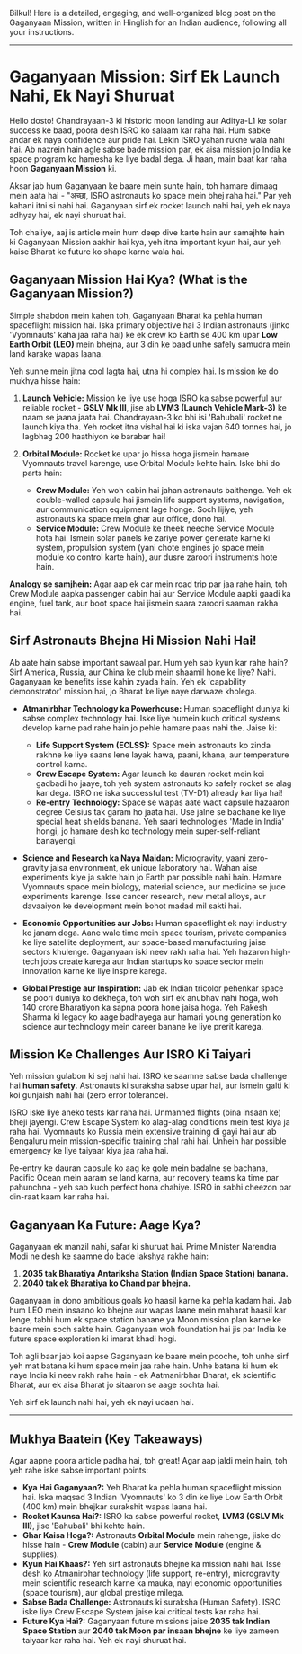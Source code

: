 Bilkul! Here is a detailed, engaging, and well-organized blog post on the Gaganyaan Mission, written in Hinglish for an Indian audience, following all your instructions.

***

# Gaganyaan Mission: Sirf Ek Launch Nahi, Ek Nayi Shuruat

Hello dosto! Chandrayaan-3 ki historic moon landing aur Aditya-L1 ke solar success ke baad, poora desh ISRO ko salaam kar raha hai. Hum sabke andar ek naya confidence aur pride hai. Lekin ISRO yahan rukne wala nahi hai. Ab nazrein hain agle sabse bade mission par, ek aisa mission jo India ke space program ko hamesha ke liye badal dega. Ji haan, main baat kar raha hoon **Gaganyaan Mission** ki.

Aksar jab hum Gaganyaan ke baare mein sunte hain, toh hamare dimaag mein aata hai - "अच्छा, ISRO astronauts ko space mein bhej raha hai." Par yeh kahani itni si nahi hai. Gaganyaan sirf ek rocket launch nahi hai, yeh ek naya adhyay hai, ek nayi shuruat hai.

Toh chaliye, aaj is article mein hum deep dive karte hain aur samajhte hain ki Gaganyaan Mission aakhir hai kya, yeh itna important kyun hai, aur yeh kaise Bharat ke future ko shape karne wala hai.

## Gaganyaan Mission Hai Kya? (What is the Gaganyaan Mission?)

Simple shabdon mein kahen toh, Gaganyaan Bharat ka pehla human spaceflight mission hai. Iska primary objective hai 3 Indian astronauts (jinko 'Vyomnauts' kaha jaa raha hai) ke ek crew ko Earth se 400 km upar **Low Earth Orbit (LEO)** mein bhejna, aur 3 din ke baad unhe safely samudra mein land karake wapas laana.

Yeh sunne mein jitna cool lagta hai, utna hi complex hai. Is mission ke do mukhya hisse hain:

1.  **Launch Vehicle:** Mission ke liye use hoga ISRO ka sabse powerful aur reliable rocket - **GSLV Mk III**, jise ab **LVM3 (Launch Vehicle Mark-3)** ke naam se jaana jaata hai. Chandrayaan-3 ko bhi isi 'Bahubali' rocket ne launch kiya tha. Yeh rocket itna vishal hai ki iska vajan 640 tonnes hai, jo lagbhag 200 haathiyon ke barabar hai!

2.  **Orbital Module:** Rocket ke upar jo hissa hoga jismein hamare Vyomnauts travel karenge, use Orbital Module kehte hain. Iske bhi do parts hain:
    *   **Crew Module:** Yeh woh cabin hai jahan astronauts baithenge. Yeh ek double-walled capsule hai jismein life support systems, navigation, aur communication equipment lage honge. Soch lijiye, yeh astronauts ka space mein ghar aur office, dono hai.
    *   **Service Module:** Crew Module ke theek neeche Service Module hota hai. Ismein solar panels ke zariye power generate karne ki system, propulsion system (yani chote engines jo space mein module ko control karte hain), aur dusre zaroori instruments hote hain.

**Analogy se samjhein:** Agar aap ek car mein road trip par jaa rahe hain, toh Crew Module aapka passenger cabin hai aur Service Module aapki gaadi ka engine, fuel tank, aur boot space hai jismein saara zaroori saaman rakha hai.

## Sirf Astronauts Bhejna Hi Mission Nahi Hai!

Ab aate hain sabse important sawaal par. Hum yeh sab kyun kar rahe hain? Sirf America, Russia, aur China ke club mein shaamil hone ke liye? Nahi. Gaganyaan ke benefits isse kahin zyada hain. Yeh ek 'capability demonstrator' mission hai, jo Bharat ke liye naye darwaze kholega.

-   **Atmanirbhar Technology ka Powerhouse:** Human spaceflight duniya ki sabse complex technology hai. Iske liye humein kuch critical systems develop karne pad rahe hain jo pehle hamare paas nahi the. Jaise ki:
    *   **Life Support System (ECLSS):** Space mein astronauts ko zinda rakhne ke liye saans lene layak hawa, paani, khana, aur temperature control karna.
    *   **Crew Escape System:** Agar launch ke dauran rocket mein koi gadbadi ho jaaye, toh yeh system astronauts ko safely rocket se alag kar dega. ISRO ne iska successful test (TV-D1) already kar liya hai!
    *   **Re-entry Technology:** Space se wapas aate waqt capsule hazaaron degree Celsius tak garam ho jaata hai. Use jalne se bachane ke liye special heat shields banana.
    Yeh saari technologies 'Made in India' hongi, jo hamare desh ko technology mein super-self-reliant banayengi.

-   **Science and Research ka Naya Maidan:** Microgravity, yaani zero-gravity jaisa environment, ek unique laboratory hai. Wahan aise experiments kiye ja sakte hain jo Earth par possible nahi hain. Hamare Vyomnauts space mein biology, material science, aur medicine se jude experiments karenge. Isse cancer research, new metal alloys, aur davaaiyon ke development mein bohot madad mil sakti hai.

-   **Economic Opportunities aur Jobs:** Human spaceflight ek nayi industry ko janam dega. Aane wale time mein space tourism, private companies ke liye satellite deployment, aur space-based manufacturing jaise sectors khulenge. Gaganyaan iski neev rakh raha hai. Yeh hazaron high-tech jobs create karega aur Indian startups ko space sector mein innovation karne ke liye inspire karega.

-   **Global Prestige aur Inspiration:** Jab ek Indian tricolor pehenkar space se poori duniya ko dekhega, toh woh sirf ek anubhav nahi hoga, woh 140 crore Bharatiyon ka sapna poora hone jaisa hoga. Yeh Rakesh Sharma ki legacy ko aage badhayega aur hamari young generation ko science aur technology mein career banane ke liye prerit karega.

## Mission Ke Challenges Aur ISRO Ki Taiyari

Yeh mission gulabon ki sej nahi hai. ISRO ke saamne sabse bada challenge hai **human safety**. Astronauts ki suraksha sabse upar hai, aur ismein galti ki koi gunjaish nahi hai (zero error tolerance).

ISRO iske liye aneko tests kar raha hai. Unmanned flights (bina insaan ke) bheji jayengi. Crew Escape System ko alag-alag conditions mein test kiya ja raha hai. Vyomnauts ko Russia mein extensive training di gayi hai aur ab Bengaluru mein mission-specific training chal rahi hai. Unhein har possible emergency ke liye taiyaar kiya jaa raha hai.

Re-entry ke dauran capsule ko aag ke gole mein badalne se bachana, Pacific Ocean mein aaram se land karna, aur recovery teams ka time par pahunchna - yeh sab kuch perfect hona chahiye. ISRO in sabhi cheezon par din-raat kaam kar raha hai.

## Gaganyaan Ka Future: Aage Kya?

Gaganyaan ek manzil nahi, safar ki shuruat hai. Prime Minister Narendra Modi ne desh ke saamne do bade lakshya rakhe hain:

1.  **2035 tak Bharatiya Antariksha Station (Indian Space Station) banana.**
2.  **2040 tak ek Bharatiya ko Chand par bhejna.**

Gaganyaan in dono ambitious goals ko haasil karne ka pehla kadam hai. Jab hum LEO mein insaano ko bhejne aur wapas laane mein maharat haasil kar lenge, tabhi hum ek space station banane ya Moon mission plan karne ke baare mein soch sakte hain. Gaganyaan woh foundation hai jis par India ke future space exploration ki imarat khadi hogi.

Toh agli baar jab koi aapse Gaganyaan ke baare mein pooche, toh unhe sirf yeh mat batana ki hum space mein jaa rahe hain. Unhe batana ki hum ek naye India ki neev rakh rahe hain - ek Aatmanirbhar Bharat, ek scientific Bharat, aur ek aisa Bharat jo sitaaron se aage sochta hai.

Yeh sirf ek launch nahi hai, yeh ek nayi udaan hai.

---

## Mukhya Baatein (Key Takeaways)

Agar aapne poora article padha hai, toh great! Agar aap jaldi mein hain, toh yeh rahe iske sabse important points:

-   **Kya Hai Gaganyaan?:** Yeh Bharat ka pehla human spaceflight mission hai. Iska maqsad 3 Indian 'Vyomnauts' ko 3 din ke liye Low Earth Orbit (400 km) mein bhejkar surakshit wapas laana hai.
-   **Rocket Kaunsa Hai?:** ISRO ka sabse powerful rocket, **LVM3 (GSLV Mk III)**, jise 'Bahubali' bhi kehte hain.
-   **Ghar Kaisa Hoga?:** Astronauts **Orbital Module** mein rahenge, jiske do hisse hain - **Crew Module** (cabin) aur **Service Module** (engine & supplies).
-   **Kyun Hai Khaas?:** Yeh sirf astronauts bhejne ka mission nahi hai. Isse desh ko Atmanirbhar technology (life support, re-entry), microgravity mein scientific research karne ka mauka, nayi economic opportunities (space tourism), aur global prestige milega.
-   **Sabse Bada Challenge:** Astronauts ki suraksha (Human Safety). ISRO iske liye Crew Escape System jaise kai critical tests kar raha hai.
-   **Future Kya Hai?:** Gaganyaan future missions jaise **2035 tak Indian Space Station** aur **2040 tak Moon par insaan bhejne** ke liye zameen taiyaar kar raha hai. Yeh ek nayi shuruat hai.